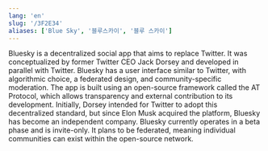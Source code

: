 ```yaml
---
lang: 'en'
slug: '/3F2E34'
aliases: ['Blue Sky', '블루스카이', '블루 스카이']
---
```


Bluesky is a decentralized social app that aims to replace Twitter. It was conceptualized by former Twitter CEO Jack Dorsey and developed in parallel with Twitter. Bluesky has a user interface similar to Twitter, with algorithmic choice, a federated design, and community-specific moderation. The app is built using an open-source framework called the AT Protocol, which allows transparency and external contribution to its development. Initially, Dorsey intended for Twitter to adopt this decentralized standard, but since Elon Musk acquired the platform, Bluesky has become an independent company. Bluesky currently operates in a beta phase and is invite-only. It plans to be federated, meaning individual communities can exist within the open-source network.
